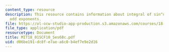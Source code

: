 ```yaml
---
content_type: resource
description: This resource contains information about integral of sin^n(x) cos^m(x),
  odd exponents.
file: https://ol-ocw-studio-app-production.s3.amazonaws.com/courses/18-01sc-single-variable-calculus-fall-2010/d06be191dc8fe7aea6c0b4ef7e9e2d16_MIT18_01SCF10_Ses68c.pdf
file_type: application/pdf
resourcetype: Document
title: MIT18_01SCF10_Ses68c.pdf
uid: d06be191-dc8f-e7ae-a6c0-b4ef7e9e2d16
---
```

